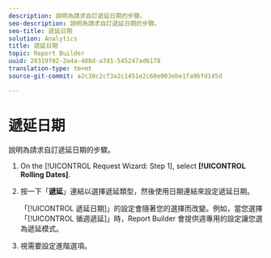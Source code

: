 ```yaml
---
description: 說明為請求自訂遞延日期的步驟。
seo-description: 說明為請求自訂遞延日期的步驟。
seo-title: 遞延日期
solution: Analytics
title: 遞延日期
topic: Report Builder
uuid: 28319f02-2a4a-408d-a7d1-545247ad6178
translation-type: tm+mt
source-git-commit: a2c38c2cf3a2c1451e2c60e003ebe1fa9bfd145d

---
```



# 遞延日期

說明為請求自訂遞延日期的步驟。

1. On the [!UICONTROL Request Wizard: Step 1], select **[!UICONTROL Rolling Dates]**.
1. 按一下「**遞延**」連結以選擇遞延類型，然後使用日期連結來設定遞延日期。

   「[!UICONTROL 遞延日期]」的設定會隨著您的選擇而改變。例如，當您選擇「[!UICONTROL 循週遞延]」時，Report Builder 會提供週專用的設定讓您選為遞延模式。

1. 視需要設定進階選項。
